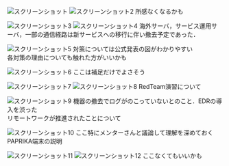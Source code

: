 ![スクリーンショット](https://user-images.githubusercontent.com/64766627/184540639-4484edf0-36f2-49cc-840b-5e666098a6a4.png)
![スクリーンショット2](https://user-images.githubusercontent.com/64766627/184656726-1974e90a-3db9-44ab-8655-2bfe1ed3bba4.png)
所感なくなるかも

![スクリーンショット3](https://user-images.githubusercontent.com/64766627/184540662-2b00e8f7-7f65-4922-85c9-2c586241efdf.png)
![スクリーンショット4](https://user-images.githubusercontent.com/64766627/184540667-94d2b224-8c5c-4dd8-a218-75940e614f4e.png)
海外サーバ，サービス運用サーバ，一部の通信経路は新サービスへの移行に伴い撤去予定であった．

![スクリーンショット5](https://user-images.githubusercontent.com/64766627/184540677-1b6d1d41-b1fa-4fe9-b1a4-a31081a7b1ec.png)
対策については公式発表の図がわかりやすい<br>
各対策の理由についても触れた方がいいかも

![スクリーンショット6](https://user-images.githubusercontent.com/64766627/184540684-05924e4a-0a9e-49be-930c-c03b4eb5c3de.png)
ここは補足だけでよさそう

![スクリーンショット7](https://user-images.githubusercontent.com/64766627/184540694-c7274623-bdd6-4e0c-a319-4e5c1d2d95c2.png)
![スクリーンショット8](https://user-images.githubusercontent.com/64766627/184656812-b81e43e5-afc3-4b1f-bc5e-bc0d2da92789.png)
RedTeam演習について

![スクリーンショット9](https://user-images.githubusercontent.com/64766627/184656882-c4f2c488-506c-48dc-9b05-373e83e13849.png)
機器の撤去でログがのこっていないとのこと．EDRの導入を渋った<br>
リモートワークが推進されたことについて

![スクリーンショット10](https://user-images.githubusercontent.com/64766627/184656941-e6da1ef2-1ad6-461b-9d56-f12f83d4efe3.png)
ここ特にメンターさんと議論して理解を深めておく<br>
PAPRIKA端末の説明

![スクリーンショット11](https://user-images.githubusercontent.com/64766627/184656999-2b0dee91-5043-42ac-b20c-832f9ce9454a.png)
![スクリーンショット12](https://user-images.githubusercontent.com/64766627/184657036-4de48e2b-6772-424f-889c-f0107e11e9a6.png)
ここなくてもいいかも
